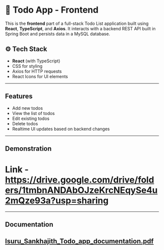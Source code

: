 # 📝 Todo App - Frontend

This is the **frontend** part of a full-stack Todo List application built using **React**, **TypeScript**, and **Axios**. It interacts with a backend REST API built in Spring Boot and persists data in a MySQL database.

## ⚙️ Tech Stack

-  **React** (with TypeScript)
-  CSS for styling
-  Axios for HTTP requests
-  React Icons for UI elements

---

##  Features

- Add new todos
- View the list of todos
- Edit existing todos
- Delete todos
- Realtime UI updates based on backend changes

---

## Demonstration 

Link - https://drive.google.com/drive/folders/1tmbnANDAbOJzeKrcNEqySe4u2mQze93a?usp=sharing
=======
---
## Documentation  
[Isuru_Sankhajith_Todo_app_documentation.pdf](https://github.com/user-attachments/files/20756489/Isuru_Sankhajith_Todo_app_documentation.pdf)
---
